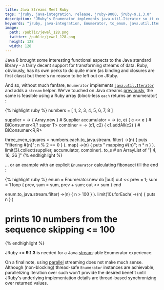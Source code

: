 ```yaml
---
title: Java Streams Meet Ruby
tags: "jruby, java-integration, release, jruby-9000, jruby-9.1.3.0"
description: "JRuby's Enumerator implements java.util.Iterator so it could be turned into a Java stream."
keywords: "jruby, java-integration, Enumerator, to_enum, java.util.Iterator, spliterator, java.util.stream, stream"
image:
  path: /public/jewel_128.png
  twitter: /public/jewel_128.png
  height: 128
  width: 128
---
```


Java 8 brought some interesting functional aspects to the Java standard library -
a fairly decent support for transforming streams of data. Ruby, obviously, has its
own perks to do quite more (as binding and closures are first class) but there's
no reason to be left out on JRuby.

And so, without much fanfare, `Enumerator` implements [`java.util.Iterator`][1] and
adds a `stream` helper. We've touched on Java streams [previously][2], the same is
feasible using a Ruby array (block-less `each` returns an enumerator) :

{% highlight ruby %}
numbers = [ 1, 2, 3, 4, 5, 6, 7, 8 ]

supplier = -> { Array.new } # Supplier<R>
accumulator = -> (c, e) { c << e } # BiConsumer<R,? super T>
combiner = -> (c1, c2) { c1.addAll(c2) } # BiConsumer<R,R>

three_even_squares = numbers.each.to_java.stream.
  filter( ->(n) { puts "filtering #{n}"; n % 2 == 0 } ).
  map( ->(n) { puts "  mapping #{n}"; n * n } ).
  limit(3).collect(supplier, accumulator, combiner).
  to_s # an ArrayList of "[ 4, 16, 36 ]"
{% endhighlight %}

... or an example with an explicit `Enumerator` calculating fibonacci till the end :

{% highlight ruby %}
enum = Enumerator.new do |out|
  out << prev = 1; sum = 1
  loop { prev, sum = sum, prev + sum; out << sum }
end

enum.to_java.stream.filter( ->(n) { n > 100 } ).
     limit(10).forEach( ->(n) { puts n } )

# prints 10 numbers from the sequence skipping <= 100
{% endhighlight %}

<!--
{% highlight ruby %}
# calculate something expensive `n!`
def calculate(n); (1..n).inject(1) { |i, p| p * i } || 1 end

# a thread-safe loop Enumerator starting at 1
def safe_loop
  i = java.util.concurrent.atomic.AtomicInteger.new
  Enumerator.new { |out| loop { out << i.increment_and_get } }
end

t = Time.now

collector = java.util.stream.Collectors.toCollection do
  java.util.concurrent.ConcurrentLinkedQueue.new
end
result = safe_loop.to_java.stream(true).
  map( ->(n) { calculate(n) } ).
  limit(3000).collect(collector)

puts "loop took: #{Time.now - t} elements: #{result.size}"
{% endhighlight %} -->

<div class="message">
  JRuby >= <b>9.1.3</b> is needed for a Java
  <a href="http://www.tutorialspoint.com/java8/java8_streams.htm" target="_blank">stream</a>-able
  Enumerator experience.
</div>

On a final note, using [parallel][3] streaming does not make much sense.
Although (non-blocking) thread-safe `Enumerator` instances are achievable, parallelizing
iteration over such won't provide the desired benefit until JRuby's underlying
implementation details are thread-based synchronizing over returned values.

[0]: http://kares.org/jruby-ji-doc/_index.html
[1]: https://docs.oracle.com/javase/8/docs/api/java/util/Iterator.html
[2]: /better-closures-for-functional-java#stream-example
[3]: http://docs.oracle.com/javase/8/docs/api/java/util/stream/StreamSupport.html#stream-java.util.Spliterator-boolean-
